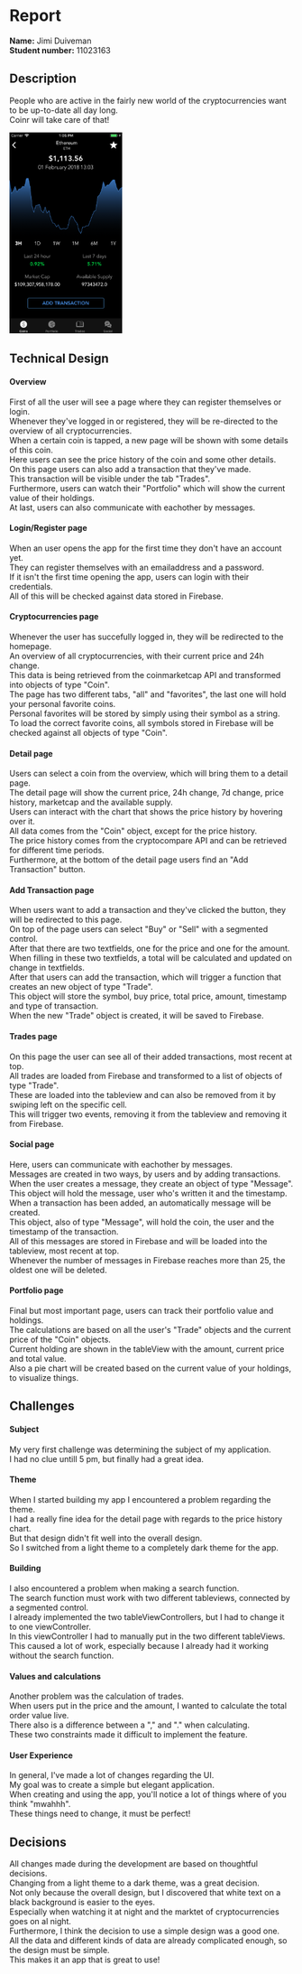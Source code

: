 # Report
**Name:** Jimi Duiveman \
**Student number:** 11023163

## Description
People who are active in the fairly new world of the cryptocurrencies want to be up-to-date all day long. \
Coinr will take care of that!

<img src="https://github.com/jimiduiveman/CryptoApp/blob/master/doc/detail_ethereum.png" width="200">

## Technical Design 

#### Overview
First of all the user will see a page where they can register themselves or login. \
Whenever they've logged in or registered, they will be re-directed to the overview of all cryptocurrencies. \
When a certain coin is tapped, a new page will be shown with some details of this coin. \
Here users can see the price history of the coin and some other details. \
On this page users can also add a transaction that they've made. \
This transaction will be visible under the tab "Trades". \
Furthermore, users can watch their "Portfolio" which will show the current value of their holdings. \
At last, users can also communicate with eachother by messages.

#### Login/Register page
When an user opens the app for the first time they don't have an account yet. \
They can register themselves with an emailaddress and a password. \
If it isn't the first time opening the app, users can login with their credentials. \
All of this will be checked against data stored in Firebase.

#### Cryptocurrencies page
Whenever the user has succefully logged in, they will be redirected to the homepage.\
An overview of all cryptocurrencies, with their current price and 24h change.\
This data is being retrieved from the coinmarketcap API and transformed into objects of type "Coin".\
The page has two different tabs, "all" and "favorites", the last one will hold your personal favorite coins.\
Personal favorites will be stored by simply using their symbol as a string.\
To load the correct favorite coins, all symbols stored in Firebase will be checked against all objects of type "Coin".

#### Detail page
Users can select a coin from the overview, which will bring them to a detail page. \
The detail page will show the current price, 24h change, 7d change, price history, marketcap and the available supply. \
Users can interact with the chart that shows the price history by hovering over it. \
All data comes from the "Coin" object, except for the price history. \
The price history comes from the cryptocompare API and can be retrieved for different time periods. \
Furthermore, at the bottom of the detail page users find an "Add Transaction" button.

#### Add Transaction page
When users want to add a transaction and they've clicked the button, they will be redirected to this page. \
On top of the page users can select "Buy" or "Sell" with a segmented control.\
After that there are two textfields, one for the price and one for the amount.\
When filling in these two textfields, a total will be calculated and updated on change in textfields.\
After that users can add the transaction, which will trigger a function that creates an new object of type "Trade".\
This object will store the symbol, buy price, total price, amount, timestamp and type of transaction.\
When the new "Trade" object is created, it will be saved to Firebase.

#### Trades page
On this page the user can see all of their added transactions, most recent at top.\
All trades are loaded from Firebase and transformed to a list of objects of type "Trade".\
These are loaded into the tableview and can also be removed from it by swiping left on the specific cell.\
This will trigger two events, removing it from the tableview and removing it from Firebase.

#### Social page
Here, users can communicate with eachother by messages.\
Messages are created in two ways, by users and by adding transactions.\
When the user creates a message, they create an object of type "Message".\
This object will hold the message, user who's written it and the timestamp.\
When a transaction has been added, an automatically message will be created.\
This object, also of type "Message", will hold the coin, the user and the timestamp of the transaction.\
All of this messages are stored in Firebase and will be loaded into the tableview, most recent at top.\
Whenever the number of messages in Firebase reaches more than 25, the oldest one will be deleted.

#### Portfolio page
Final but most important page, users can track their portfolio value and holdings.\
The calculations are based on all the user's "Trade" objects and the current price of the "Coin" objects.\
Current holding are shown in the tableView with the amount, current price and total value.\
Also a pie chart will be created based on the current value of your holdings, to visualize things.

## Challenges

#### Subject
My very first challenge was determining the subject of my application.\
I had no clue untill 5 pm, but finally had a great idea.

#### Theme
When I started building my app I encountered a problem regarding the theme.\
I had a really fine idea for the detail page with regards to the price history chart.\
But that design didn't fit well into the overall design.\
So I switched from a light theme to a completely dark theme for the app.

#### Building
I also encountered a problem when making a search function.\
The search function must work with two different tableviews, connected by a segmented control.\
I already implemented the two tableViewControllers, but I had to change it to one viewController.\
In this viewController I had to manually put in the two different tableViews.\
This caused a lot of work, especially because I already had it working without the search function.

#### Values and calculations
Another problem was the calculation of trades.\
When users put in the price and the amount, I wanted to calculate the total order value live.\
There also is a difference between a "," and "." when calculating.\
These two constraints made it difficult to implement the feature.

#### User Experience
In general, I've made a lot of changes regarding the UI.\
My goal was to create a simple but elegant application.\
When creating and using the app, you'll notice a lot of things where of you think "mwahhh".\
These things need to change, it must be perfect!

## Decisions

All changes made during the development are based on thoughtful decisions.\
Changing from a light theme to a dark theme, was a great decision.\
Not only because the overall design, but I discovered that white text on a black background is easier to the eyes.\
Especially when watching it at night and the marktet of cryptocurrencies goes on al night.\
Furthermore, I think the decision to use a simple design was a good one.\
All the data and different kinds of data are already complicated enough, so the design must be simple.\
This makes it an app that is great to use!


